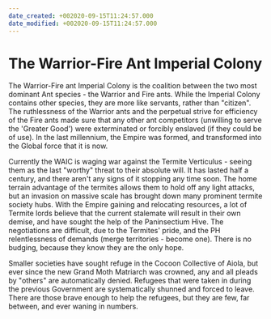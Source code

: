 ```yaml
---
date_created: +002020-09-15T11:24:57.000
date_modified: +002020-09-15T11:24:57.000
---
```


# The Warrior-Fire Ant Imperial Colony

The Warrior-Fire ant Imperial Colony is the coalition between the two most dominant Ant species - the Warrior and Fire ants. While the Imperial Colony contains other species, they are more like servants, rather than "citizen". The ruthlessness of the Warrior ants and the perpetual strive for efficiency of the Fire ants made sure that any other ant competitors (unwilling to serve the 'Greater Good') were exterminated or forcibly enslaved (if they could be of use). In the last millennium, the Empire was formed, and transformed into the Global force that it is now.

Currently the WAIC is waging war against the Termite Verticulus - seeing them as the last "worthy" threat to their absolute will. It has lasted half a century, and there aren't any signs of it stopping any time soon. The home terrain advantage of the termites allows them to hold off any light attacks, but an invasion on massive scale has brought down many prominent termite society hubs. With the Empire gaining and relocating resources, a lot of Termite lords believe that the current stalemate will result in their own demise, and have sought the help of the Paninsectium Hive. The negotiations are difficult, due to the Termites' pride, and the PH relentlessness of demands (merge territories - become one). There is no budging, because they know they are the only hope.

Smaller societies have sought refuge in the Cocoon Collective of Aiola, but ever since the new Grand Moth Matriarch was crowned, any and all pleads by "others" are automatically denied. Refugees that were taken in during the previous Government are systematically shunned and forced to leave. There are those brave enough to help the refugees, but they are few, far between, and ever waning in numbers.
